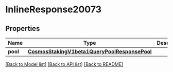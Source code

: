 # InlineResponse20073

## Properties
Name | Type | Description | Notes
------------ | ------------- | ------------- | -------------
**pool** | [**CosmosStakingV1beta1QueryPoolResponsePool**](CosmosStakingV1beta1QueryPoolResponsePool.md) |  | [optional] 

[[Back to Model list]](../README.md#documentation-for-models) [[Back to API list]](../README.md#documentation-for-api-endpoints) [[Back to README]](../README.md)

